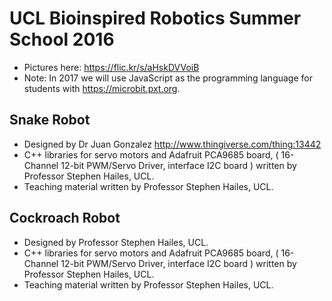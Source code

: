 # UCL Bioinspired Robotics Summer School 2016

* Pictures here: https://flic.kr/s/aHskDVVoiB
* Note: In 2017 we will use JavaScript as the programming language for students with https://microbit.pxt.org.


## Snake Robot
* Designed by Dr Juan Gonzalez http://www.thingiverse.com/thing:13442
* C++ libraries for servo motors and Adafruit PCA9685 board, ( 16-Channel 12-bit PWM/Servo Driver, interface I2C board ) written by Professor Stephen Hailes, UCL.
* Teaching material written by Professor Stephen Hailes, UCL.

## Cockroach Robot
* Designed by Professor Stephen Hailes, UCL.
* C++ libraries for servo motors and Adafruit PCA9685 board, ( 16-Channel 12-bit PWM/Servo Driver, interface I2C board ) written by Professor Stephen Hailes, UCL.
* Teaching material written by Professor Stephen Hailes, UCL.
